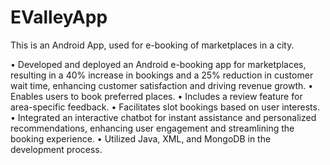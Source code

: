 # EValleyApp
This is an Android App, used for e-booking of marketplaces in a city.

• Developed and deployed an Android e-booking app for marketplaces, resulting in a 40% increase in bookings and a 25%
reduction in customer wait time, enhancing customer satisfaction and driving revenue growth.
• Enables users to book preferred places.
• Includes a review feature for area-specific feedback.
• Facilitates slot bookings based on user interests.
• Integrated an interactive chatbot for instant assistance and personalized recommendations, enhancing user engagement
and streamlining the booking experience.
• Utilized Java, XML, and MongoDB in the development process.
